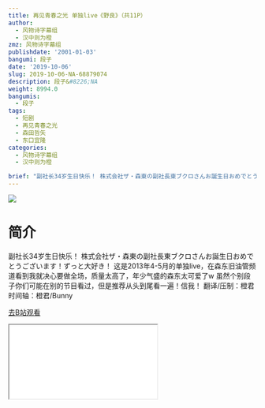 ```yaml
---
title: 再见青春之光 单独live《野良》（共11P）
author:
  - 风物诗字幕组
  - 汉中则为橙
zmz: 风物诗字幕组
publishdate: '2001-01-03'
bangumi: 段子
date: '2019-10-06'
slug: 2019-10-06-NA-68879074
description: 段子&#8226;NA
weight: 8994.0
bangumis:
  - 段子
tags:
  - 短剧
  - 再见青春之光
  - 森田哲矢
  - 东口宜隆
categories:
  - 风物诗字幕组
  - 汉中则为橙

brief: "副社长34岁生日快乐！ 株式会社ザ・森東の副社長東ブクロさんお誕生日おめでとうございます！ずっと大好き！ 这是2013年4-5月的单独live，在森东旧油管频道看到我就决心要做全场，质量太高了，年少气盛的森东太可爱了w 虽然个别段子你们可能在别的节目看过，但是推荐从头到尾看一遍！信我！ 翻译/压制：橙君 时间轴：橙君/Bunny"
---
```

![](https://raw.githubusercontent.com/tcgriffith/owaraisite/master/static/tmpimg/aa82c07a017d53819f9c35d54c8038e9675fdb5d.jpg.480.jpg)
# 简介  
副社长34岁生日快乐！
株式会社ザ・森東の副社長東ブクロさんお誕生日おめでとうございます！ずっと大好き！
这是2013年4-5月的单独live，在森东旧油管频道看到我就决心要做全场，质量太高了，年少气盛的森东太可爱了w 虽然个别段子你们可能在别的节目看过，但是推荐从头到尾看一遍！信我！
翻译/压制：橙君 时间轴：橙君/Bunny  

[去B站观看](https://www.bilibili.com/video/av68879074/)
<div class ="resp-container"><iframe class="testiframe" src="//player.bilibili.com/player.html?aid=68879074"", scrolling="no", allowfullscreen="true" > </iframe></div> 
